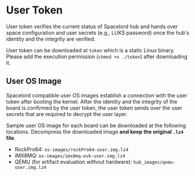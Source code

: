 # User Token

User token verifies the current status of Spacelord hub
and hands over space configuration
and user secrets (e.g., LUKS password)
once the hub's identity and the integrity are verified.

User token can be downloaded at `token`
which is a static Linux binary.
Please add the execution permission (`chmod +x ./token`) after downloading it.

## User OS Image

Spacelord compatible user OS images establish a connection with the user token after booting the kernel.
After the identity and the integrity of the board is confirmed by the user token,
the user token sends over the user secrets that are required to decrypt the user layer.

Sample user OS image for each board can be downloaded at the following locations.
Decompress the downloaded image **and keep the original `.lz4` file**.

- RockPro64: `os-images/rockPro64-user.img.lz4`
- iMX8MQ: `os-images/imx8mq-evk-user.img.lz4`
- QEMU (for artifact evaluation without hardware): `hub_images/qemu-user.img.lz4`
